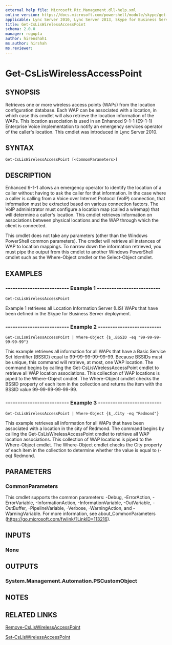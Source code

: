 ```yaml
---
external help file: Microsoft.Rtc.Management.dll-help.xml
online version: https://docs.microsoft.com/powershell/module/skype/get-csliswirelessaccesspoint
applicable: Lync Server 2010, Lync Server 2013, Skype for Business Server 2015, Skype for Business Server 2019
title: Get-CsLisWirelessAccessPoint
schema: 2.0.0
manager: rogupta
author: hirenshah1
ms.author: hirshah
ms.reviewer:
---
```


# Get-CsLisWirelessAccessPoint

## SYNOPSIS
Retrieves one or more wireless access points (WAPs) from the location configuration database.
Each WAP can be associated with a location, in which case this cmdlet will also retrieve the location information of the WAPs.
This location association is used in an Enhanced 9-1-1 (E9-1-1) Enterprise Voice implementation to notify an emergency services operator of the caller's location.
This cmdlet was introduced in Lync Server 2010.


## SYNTAX

```
Get-CsLisWirelessAccessPoint [<CommonParameters>]
```

## DESCRIPTION
Enhanced 9-1-1 allows an emergency operator to identify the location of a caller without having to ask the caller for that information.
In the case where a caller is calling from a Voice over Internet Protocol (VoIP) connection, that information must be extracted based on various connection factors.
The VoIP administrator must configure a location map (called a wiremap) that will determine a caller's location.
This cmdlet retrieves information on associations between physical locations and the WAP through which the client is connected.

This cmdlet does not take any parameters (other than the Windows PowerShell common parameters).
The cmdlet will retrieve all instances of WAP to location mappings.
To narrow down the information retrieved, you must pipe the output from this cmdlet to another Windows PowerShell cmdlet such as the Where-Object cmdlet or the Select-Object cmdlet.


## EXAMPLES

### -------------------------- Example 1 --------------------------
```
Get-CsLisWirelessAccessPoint
```

Example 1 retrieves all Location Information Server (LIS) WAPs that have been defined in the Skype for Business Server deployment.

### -------------------------- Example 2 --------------------------
```
Get-CsLisWirelessAccessPoint | Where-Object {$_.BSSID -eq "99-99-99-99-99-99"}
```

This example retrieves all information for all WAPs that have a Basic Service Set Identifier (BSSID) equal to 99-99-99-99-99-99.
Because BSSIDs must be unique, this command will retrieve, at most, one WAP location.
The command begins by calling the Get-CsLisWirelessAccessPoint cmdlet to retrieve all WAP location associations.
This collection of WAP locations is piped to the Where-Object cmdlet.
The Where-Object cmdlet checks the BSSID property of each item in the collection and returns the item with the BSSID value 99-99-99-99-99-99.

### -------------------------- Example 3 --------------------------
```
Get-CsLisWirelessAccessPoint | Where-Object {$_.City -eq "Redmond"}
```

This example retrieves all information for all WAPs that have been associated with a location in the city of Redmond.
The command begins by calling the Get-CsLisWirelessAccessPoint cmdlet to retrieve all WAP location associations.
This collection of WAP locations is piped to the Where-Object cmdlet.
The Where-Object cmdlet checks the City property of each item in the collection to determine whether the value is equal to (-eq) Redmond.


## PARAMETERS

### CommonParameters
This cmdlet supports the common parameters: -Debug, -ErrorAction, -ErrorVariable, -InformationAction, -InformationVariable, -OutVariable, -OutBuffer, -PipelineVariable, -Verbose, -WarningAction, and -WarningVariable. For more information, see about_CommonParameters (https://go.microsoft.com/fwlink/?LinkID=113216).


## INPUTS

### None


## OUTPUTS

### System.Management.Automation.PSCustomObject


## NOTES


## RELATED LINKS

[Remove-CsLisWirelessAccessPoint](Remove-CsLisWirelessAccessPoint.md)

[Set-CsLisWirelessAccessPoint](Set-CsLisWirelessAccessPoint.md)

